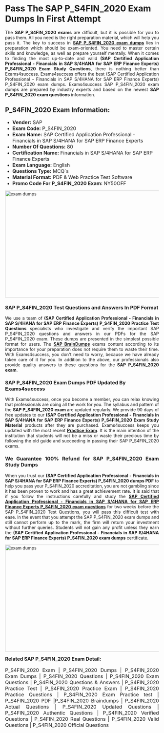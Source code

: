 <h1><strong><strong>Pass The SAP P_S4FIN_2020 Exam Dumps In First Attempt</strong></strong></h1> <p style="text-align:justify">The <strong>SAP P_S4FIN_2020 exams</strong> are difficult, but it is possible for you to pass them. All you need is the right preparation material, which will help you pass it. The key to success in <a href="https://www.exams4success.com/sap/p_s4fin_2020-pdf-exam-dumps"><strong>SAP P_S4FIN_2020 exam dumps</strong></a> lies in preparation which should be exam-oriented. You need to master certain skills and knowledge, as well as prepare yourself mentally. When it comes to finding the most up-to-date and valid <strong>(SAP Certified Application Professional - Financials in SAP S/4HANA for SAP ERP Finance Experts) P_S4FIN_2020 Exam Study Questions</strong>, there is nothing better than Exams4success. Exams4success offers the best (SAP Certified Application Professional - Financials in SAP S/4HANA for SAP ERP Finance Experts) P_S4FIN_2020 exam dumps. Exams4success SAP P_S4FIN_2020 exam dumps are prepared by industry experts and based on the newest <strong>SAP P_S4FIN_2020 exam questions</strong> information.</p> <h2><strong><strong>P_S4FIN_2020 Exam Information:</strong></strong></h2> <ul> <li><span style="font-size:16px"><strong>Vender:</strong> SAP</span></li> <li><span style="font-size:16px"><strong>Exam Code:</strong> P_S4FIN_2020</span></li> <li><span style="font-size:16px"><strong>Exam Name:</strong> SAP Certified Application Professional - Financials in SAP S/4HANA for SAP ERP Finance Experts</span></li> <li><span style="font-size:16px"><strong>Number Of Questions:</strong> 80</span></li> <li><span style="font-size:16px"><strong>Certification Name:</strong> Financials in SAP S/4HANA for SAP ERP Finance Experts</span></li> <li><span style="font-size:16px"><strong>Exam Language:</strong> English</span></li> <li><span style="font-size:16px"><strong>Questions Type:</strong> MCQ`s</span></li> <li><span style="font-size:16px"><strong>Material Format:</strong> PDF & Web Practice Test Software</span></li> <li><span style="font-size:16px"><strong>Promo Code For P_S4FIN_2020 Exam: </strong>NY50OFF</span></li> </ul> <p><a href="https://www.exams4success.com/sap/p_s4fin_2020-pdf-exam-dumps" rel="no-follow"><img alt="exam dumps" src="https://www.certcollections.com/uploads/content/infrist1.png" style="height:350px; width:750px" /></a></p> <h3><strong>SAP P_S4FIN_2020 Test Questions and Answers In PDF Format</strong></h3> <p style="text-align:justify">We use a team of <strong>(SAP Certified Application Professional - Financials in SAP S/4HANA for SAP ERP Finance Experts) P_S4FIN_2020 Practice Test Questions</strong> specialists who investigate and verify the important SAP P_S4FIN_2020 questions and answers in our PDFs for the SAP P_S4FIN_2020 exam. These dumps are presented in the simplest possible format for users. The <a href="https://www.exams4success.com/sap-exam-dumps"><strong>SAP BrainDumps</strong></a> exams content according to its importance for your preparation does not require them to waste their time. With Exams4success, you don't need to worry, because we have already taken care of it for you. In addition to the above, our professionals also provide quality answers to these questions for the<strong> SAP P_S4FIN_2020 exam</strong>.</p> <h3><strong> SAP P_S4FIN_2020 Exam Dumps PDF Updated By Exams4success</strong></h3> <p style="text-align:justify">With Exams4success, once you become a member, you can relax knowing that professionals are doing all the work for you. The syllabus and pattern of the <strong>SAP P_S4FIN_2020 exam </strong>are updated regularly. We provide 90 days of free updates to our <strong>(SAP Certified Application Professional - Financials in SAP S/4HANA for SAP ERP Finance Experts) P_S4FIN_2020 Exam Study Material</strong> products after they are purchased. Exams4success keeps you updated with the most recent <a href="https://www.exams4success.com/"><strong>Practice Exam</strong></a>. It is the main intention of the institution that students will not be a miss or waste their precious time by following the old guide and succeeding in passing their SAP P_S4FIN_2020 exams.</p> <h3 style="text-align:justify"><strong>We Guarantee 100% Refund for SAP P_S4FIN_2020 Exam Study Dumps</strong></h3> <p style="text-align:justify">When you trust our <strong>(SAP Certified Application Professional - Financials in SAP S/4HANA for SAP ERP Finance Experts) P_S4FIN_2020 dumps PDF</strong> to help you pass your P_S4FIN_2020 accreditation, you are not gambling since it has been proven to work and has a great achievement rate. It is said that if you follow the instructions carefully and study the <a href="https://www.exams4success.com/sap/p_s4fin_2020-pdf-exam-dumps"><strong>SAP Certified Application Professional - Financials in SAP S/4HANA for SAP ERP Finance Experts P_S4FIN_2020 exam questions</strong></a> for two weeks before the SAP P_S4FIN_2020 Test Questions, you will pass this difficult test with ease. In the event that you attempt the SAP P_S4FIN_2020 exam dumps and still cannot perform up to the mark, the firm will return your investment without further queries. Students will not gain any profit unless they earn the <strong>(SAP Certified Application Professional - Financials in SAP S/4HANA for SAP ERP Finance Experts) P_S4FIN_2020 exam dumps</strong> certificate.</p> <p style="text-align:justify"><a href="https://www.exams4success.com/sap/p_s4fin_2020-pdf-exam-dumps" rel="no-follow"><img alt="exam dumps" src="https://www.certcollections.com/uploads/content/free_demo1.png" style="height:350px; width:750px" /></a></p> <p style="text-align:justify"><span style="font-size:16px"><strong>Related SAP P_S4FIN_2020 Exam Detail:</strong></span><br /> <br /> <span style="font-size:16px">P_S4FIN_2020 Exam | P_S4FIN_2020 Dumps | P_S4FIN_2020 Exam Dumps | P_S4FIN_2020 Questions | P_S4FIN_2020 Exam Questions | P_S4FIN_2020 Questions & Answers | P_S4FIN_2020 Practice Test | P_S4FIN_2020 Practice Exam | P_S4FIN_2020 Practice Questions | P_S4FIN_2020 Exam Practice test | P_S4FIN_2020 PDF |P_S4FIN_2020 Braindumps | P_S4FIN_2020 Actual Questions | P_S4FIN_2020 Updated Questions | P_S4FIN_2020 Authentic Questions | P_S4FIN_2020 Verified Questions | P_S4FIN_2020 Real Questions | P_S4FIN_2020 Valid Questions | P_S4FIN_2020 Official Questions</span></p>
